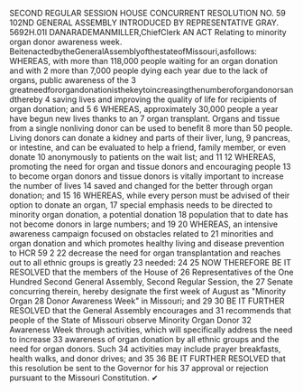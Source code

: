 SECOND REGULAR SESSION
HOUSE CONCURRENT
RESOLUTION NO. 59
102ND GENERAL ASSEMBLY
INTRODUCED BY REPRESENTATIVE GRAY.
5692H.01I DANARADEMANMILLER,ChiefClerk
AN ACT
Relating to minority organ donor awareness week.
BeitenactedbytheGeneralAssemblyofthestateofMissouri,asfollows:
WHEREAS, with more than 118,000 people waiting for an organ donation and with
2 more than 7,000 people dying each year due to the lack of organs, public awareness of the
3 greatneedfororgandonationisthekeytoincreasingthenumberoforgandonorsandthereby
4 saving lives and improving the quality of life for recipients of organ donation; and
5
6 WHEREAS, approximately 30,000 people a year have begun new lives thanks to an
7 organ transplant. Organs and tissue from a single nonliving donor can be used to benefit
8 more than 50 people. Living donors can donate a kidney and parts of their liver, lung,
9 pancreas, or intestine, and can be evaluated to help a friend, family member, or even donate
10 anonymously to patients on the wait list; and
11
12 WHEREAS, promoting the need for organ and tissue donors and encouraging people
13 to become organ donors and tissue donors is vitally important to increase the number of lives
14 saved and changed for the better through organ donation; and
15
16 WHEREAS, while every person must be advised of their option to donate an organ,
17 special emphasis needs to be directed to minority organ donation, a potential donation
18 population that to date has not become donors in large numbers; and
19
20 WHEREAS, an intensive awareness campaign focused on obstacles related to
21 minorities and organ donation and which promotes healthy living and disease prevention to
HCR 59 2
22 decrease the need for organ transplantation and reaches out to all ethnic groups is greatly
23 needed:
24
25 NOW THEREFORE BE IT RESOLVED that the members of the House of
26 Representatives of the One Hundred Second General Assembly, Second Regular Session, the
27 Senate concurring therein, hereby designate the first week of August as "Minority Organ
28 Donor Awareness Week" in Missouri; and
29
30 BE IT FURTHER RESOLVED that the General Assembly encourages and
31 recommends that people of the State of Missouri observe Minority Organ Donor
32 Awareness Week through activities, which will specifically address the need to increase
33 awareness of organ donation by all ethnic groups and the need for organ donors. Such
34 activities may include prayer breakfasts, health walks, and donor drives; and
35
36 BE IT FURTHER RESOLVED that this resolution be sent to the Governor for his
37 approval or rejection pursuant to the Missouri Constitution.
✔
